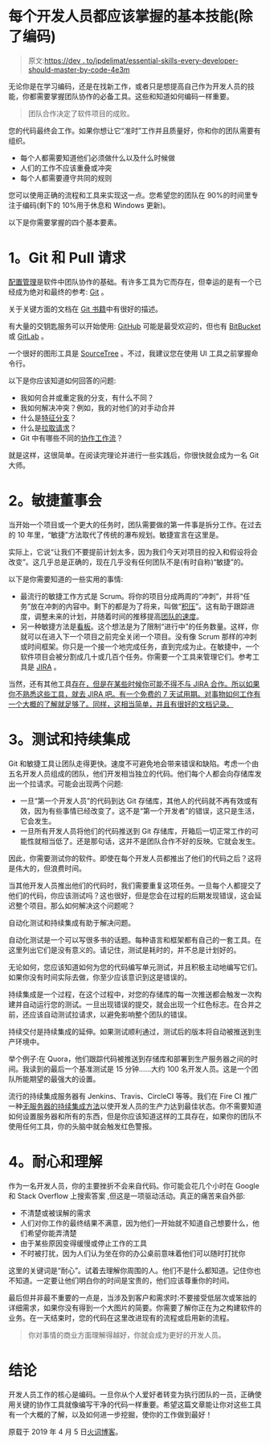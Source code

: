 # 每个开发人员都应该掌握的基本技能(除了编码)

> 原文:[https://dev . to/jpdelimat/essential-skills-every-developer-should-master-by-code-4e3m](https://dev.to/jpdelimat/essential-skills-every-developer-should-master-besides-coding-4e3m)

无论你是在学习编码，还是在找新工作，或者只是想提高自己作为开发人员的技能，你都需要掌握团队协作的必备工具。这些和知道如何编码一样重要。

> 团队合作决定了软件项目的成败。

您的代码最终会工作。如果你想让它“准时”工作并且质量好，你和你的团队需要有组织。

*   每个人都需要知道他们必须做什么以及什么时候做
*   人们的工作不应该重叠或冲突
*   每个人都需要遵守共同的规则

您可以使用正确的流程和工具来实现这一点。您希望您的团队在 90%的时间里专注于编码(剩下的 10%用于休息和 Windows 更新)。

以下是你需要掌握的四个基本要素。

# [](#1-git-and-pull-requests)1。Git 和 Pull 请求

[配置管理](https://en.wikipedia.org/wiki/Configuration_management)是软件中团队协作的基础。有许多工具为它而存在，但幸运的是有一个已经成为绝对和最终的参考: [Git](https://git-scm.com/) 。

关于关键方面的文档在 [Git 书籍](https://git-scm.com/book/en/v2)中有很好的描述。

有大量的交钥匙服务可以开始使用: [GitHub](https://github.com/) 可能是最受欢迎的，但也有 [BitBucket](https://bitbucket.org/) 或 [GitLab](https://about.gitlab.com/) 。

一个很好的图形工具是 [SourceTree](https://www.sourcetreeapp.com/) 。不过，我建议您在使用 UI 工具之前掌握命令行。

以下是你应该知道如何回答的问题:

*   我如何合并或重定我的分支，有什么不同？
*   我如何解决冲突？例如，我的对他们的对手动合并
*   什么是[特征分支](https://bocoup.com/blog/git-workflow-walkthrough-feature-branches)？
*   什么是[拉取请求](https://yangsu.github.io/pull-request-tutorial/)？
*   Git 中有哪些不同的[协作工作流](https://www.atlassian.com/git/tutorials/comparing-workflows)？

就是这样，这很简单。在阅读完理论并进行一些实践后，你很快就会成为一名 Git 大师。

# [](#2-the-agile-board)2。敏捷董事会

当开始一个项目或一个更大的任务时，团队需要做的第一件事是拆分工作。在过去的 10 年里，“敏捷”方法取代了传统的瀑布规划。敏捷宣言在这里是。

实际上，它说“让我们不要提前计划太多，因为我们今天对项目的投入和假设将会改变”。这几乎总是正确的，现在几乎没有任何团队不是(有时自称)“敏捷”的。

以下是你需要知道的一些实用的事情:

*   最流行的敏捷工作方式是 Scrum。将你的项目分成两周的“冲刺”，并将“任务”放在冲刺的内容中。剩下的都是为了将来，叫做“[积压](https://www.scrum.org/resources/what-is-a-product-backlog?gclid=EAIaIQobChMIrYurlr7o2AIVEhoYCh0dwQVdEAAYASAAEgIXtPD_BwE)”。这有助于跟踪进度，调整未来的计划，并随着时间的推移提高[团队的速度](https://www.mountaingoatsoftware.com/blog/know-exactly-what-velocity-means-to-your-scrum-team)。
*   另一种敏捷方法是[看板](https://en.wikipedia.org/wiki/Kanban)。这个想法是为了限制“进行中”的任务数量。这样，你就可以在进入下一个项目之前完全关闭一个项目。没有像 Scrum 那样的冲刺或时间框架。你只是一个接一个地完成任务，直到完成为止。在敏捷中，一个软件项目会被分割成几十或几百个任务。你需要一个工具来管理它们。参考工具是 [JIRA](https://www.atlassian.com/software/jira) 。

当然，还有其他工具[存在，但是在某些时候你可能不得不与 JIRA 合作。所以如果你不熟悉这些工具，就去 JIRA 吧。有一个免费的 7 天试用期。对事物如何工作有一个大概的了解就足够了。同样，这相当简单，并且有很好的文档记录。](https://blog.capterra.com/5-outstanding-atlassian-jira-alternatives-for-your-growing-tech-team/)

# [](#3-testing-and-continuous-integration)3。测试和持续集成

Git 和敏捷工具让团队走得更快。速度不可避免地会带来错误和缺陷。考虑一个由五名开发人员组成的团队，他们开发相当独立的代码。他们每个人都会向存储库发出一个拉请求。可能会出现两个问题:

*   一旦“第一个开发人员”的代码到达 Git 存储库，其他人的代码就不再有效或有效，因为有些事情已经改变了。这不是“第一个开发者”的错误，这只是生活，它会发生。
*   一旦所有开发人员将他们的代码推送到 Git 存储库，开箱后一切正常工作的可能性就相当低了。还是那句话，这并不是团队合作不好的反映。它就会发生。

因此，你需要测试你的软件。即使在每个开发人员都推出了他们的代码之后？这将是伟大的，但浪费时间。

当其他开发人员推出他们的代码时，我们需要重复这项任务。一旦每个人都提交了他们的代码，你应该测试吗？这也很好，但是您会在过程的后期发现错误，这会延迟整个项目。那么如何解决这个问题呢？

自动化测试和持续集成有助于解决问题。

自动化测试是一个可以写很多书的话题。每种语言和框架都有自己的一套工具。在这里列出它们是没有意义的。请记住，测试是耗时的，并不总是计划好的。

无论如何，您应该知道如何为您的代码编写单元测试，并且积极主动地编写它们。如果你没有时间实际去做，你至少应该意识到这是错误的。

持续集成是一个过程，在这个过程中，对您的存储库的每一次推送都会触发一次构建并自动运行您的测试。一旦出现错误的提交，就会出现一个红色标志。在合并之前，还应该自动测试拉请求，以避免影响整个团队的错误。

持续交付是持续集成的延伸。如果测试顺利通过，测试后的版本将自动被推送到生产环境中。

举个例子:在 Quora，他们跟踪代码被推送到存储库和部署到生产服务器之间的时间。我读到的最后一个基准测试是 15 分钟……大约 100 名开发人员。这是一个团队所能期望的最强大的设置。

流行的持续集成服务器有 Jenkins、Travis、CircleCI 等等。我们在 Fire CI 推广一种[无服务器的持续集成方法](https://fire.ci)以使开发人员的生产力达到最佳状态。你不需要知道如何设置服务器和所有的东西，但是你应该知道这样的工具存在，如果你的团队不使用任何工具，你的头脑中就会触发红色警报。

# [](#4-patience-and-understanding)4。耐心和理解

作为一名开发人员，你的主要挫折不会来自代码。你可能会花几个小时在 Google 和 Stack Overflow 上搜索答案
,但这是一项驱动活动。真正的痛苦来自外部:

*   不清楚或被误解的需求
*   人们对你工作的最终结果不满意，因为他们一开始就不知道自己想要什么，他们希望你能弄清楚
*   由于某些原因变得缓慢或停止工作的工具
*   不时被打扰，因为人们认为坐在你的办公桌前意味着他们可以随时打扰你

这里的关键词是“耐心”。试着去理解你周围的人。他们不是什么都知道。记住你也不知道。一定要让他们明白你的时间是宝贵的，他们应该尊重你的时间。

最后但并非最不重要的一点是，当涉及到客户和需求时:不要接受低层次或笨拙的详细需求，如果你没有得到一个大图片的简要。你需要了解你正在为之构建软件的业务。在一天结束时，您的代码在这里改进现有的流程或启用新的流程。

> 你对事情的商业方面理解得越好，你就会成为更好的开发人员。

# [](#conclusion)结论

开发人员工作的核心是编码。一旦你从个人爱好者转变为执行团队的一员，正确使用关键的协作工具就像编写干净的代码一样重要。希望这篇文章能让你对这些工具有一个大概的了解，以及如何进一步挖掘，使你的工作做到最好！

原载于 2019 年 4 月 5 日[火词博客](https://fire.ci/blog)。
